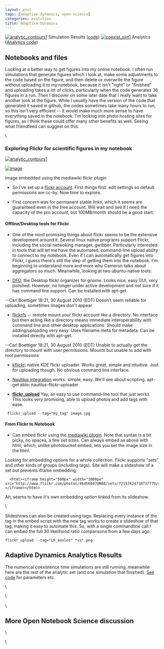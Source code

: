 ```yaml
---
layout: post
tags: [adaptive-dynamics, open-science]
categories: evolution
title: Adaptive Dynamics
---
```







 








[![analytic\_contours1](http://farm5.static.flickr.com/4142/4942856122_41461002c9.jpg)](http://www.flickr.com/photos/46456847@N08/4942856122/ "analytic_contours1 by cboettig, on Flickr")
Simulation Results
([code](http://github.com/cboettig/AdaptiveDynamics/blob/a4374f840ca0ff81bc2775eff6309a904640bf99/R/coexist_time.R "http://github.com/cboettig/AdaptiveDynamics/blob/a4374f840ca0ff81bc2775eff6309a904640bf99/R/coexist_time.R"))
[![coexist\_sim1](http://farm5.static.flickr.com/4074/4942856132_6b916510c2.jpg)](http://www.flickr.com/photos/46456847@N08/4942856132/ "coexist_sim1 by cboettig, on Flickr")
Analytics ([Analytics
code](http://github.com/cboettig/AdaptiveDynamics/blob/a4374f840ca0ff81bc2775eff6309a904640bf99/demos/coexist_analytics.R "http://github.com/cboettig/AdaptiveDynamics/blob/a4374f840ca0ff81bc2775eff6309a904640bf99/demos/coexist_analytics.R"))

Notebooks and files
-------------------

Looking at a better way to get figures into my online notebook. I often
run simulations that generate figures which I look at, make some
adjustments to the code based on the figure, and then delete or
overwrite the figure without uploading it to my notebook, because it
isn't "right" or "finished" and uploading takes a lot of clicks,
particularly when the code generates 36 figures in a run. Then I
discover on some later date that I really want to take another look at
the figure. While I usually have the version of the code that generated
it saved in github, the codes sometimes take many hours to run, so this
isn't very efficient -- it would make much more sense to have everything
saved in the notebook. I'm looking into photo hosting sites for figures,
as I think these could offer many other benefits as well. Seeing what
friendfeed can suggest on this:

\

### Exploring Flickr for scientific figures in my notebook

[![analytic\_contours1](http://farm5.static.flickr.com/4142/4942856122_41461002c9_m.jpg)](http://www.flickr.com/photos/cboettig/4942856122/ "analytic_contours1")

[![image](/skins/common/images/magnify-clip.png)](http://www.flickr.com/photos/cboettig/4942856122/ "Enlarge")

Image embedded using the mediawiki flickr plugin

-   So I've set up a [flickr
    account](http://www.flickr.com/photos/46456847@N08/ "http://www.flickr.com/photos/46456847@N08/").
    First things first: edit settings so default permissions are cc-by.
    Now time to explore.

-   First concern was for permanent stable links, which it seems are
    guaranteed even in the free account. Will wait and see if I need the
    capacity of the pro account, but 100MB/month should be a good start.

#### Offline/Desktop tools for Flickr

-   One of the most promising things about flickr seems to be the
    extensive development around it. Several linux native programs
    support Flickr, including the social netwoking manager, gwibber.
    Particularly interested in tools that will let me have the
    automated, command-line upload ability to connect to my notebook.
    Even if I can automatically get figures into Flickr, I guess there's
    still the step of getting them into the notebook. I'm beginning to
    understand more and more why Cameron talks about aggregators so
    much. Meanwhile, looking at two ubuntu-native tools:

-   [DFO](http://code.google.com/p/dfo/ "http://code.google.com/p/dfo/"),
    the Desktop flickr organizer for gnome. Looks nice, easy GUI, very
    polished. However, no longer under active development and not sure
    if it has command line support. Can be installed with apt-get.

--Carl Boettiger 18:21, 30 August 2010 (EDT) Doesn't seem reliable for
uploading, sometimes images don't appear

-   [flickrfs](http://sites.google.com/site/manishrjain/flickrfs#usage "http://sites.google.com/site/manishrjain/flickrfs#usage")
    -- remote mount your flickr account like a directory. No interface
    but then acting like a directory means immediate interoperability
    with command line and other desktop applications. Should make
    adding/uploading very easy. Uses filename.meta for metadata. Can be
    installed directly with apt-get.

--Carl Boettiger 18:21, 30 August 2010 (EDT) Unable to actually get the
directory to mount with user permissions. Mounts but unable to add with
root permissions

-   [kflickr](http://kflickr.sourceforge.net/wikka.php?wakka=Kflickr "http://kflickr.sourceforge.net/wikka.php?wakka=Kflickr"):
    native KDE flickr uploader. Works great, simple and intuitive. Just
    for uploading though. No obvious command line interface.

-   [Nautilus
    integration](http://www.webupd8.org/2010/03/nautilus-flickr-uploader-linux.html "http://www.webupd8.org/2010/03/nautilus-flickr-uploader-linux.html")
    works. simple, easy. We'll see about scripting. apt-get able:
    nautilus-flickr-uploader

-   **[flickr\_upload](http://search.cpan.org/~cpb/Flickr-Upload/flickr_upload "http://search.cpan.org/~cpb/Flickr-Upload/flickr_upload")**
    Yay, an easy to use command-line tool that just works. This looks
    very promising, able to upload photos and add tags with ease.

~~~~ {.de1}
 flickr_upload --tag="my_tag" image.jpg
~~~~

#### From Flickr to Notebook

-   Can embed flickr using the [mediawiki
    plugin](http://wiki.edsimpson.co.uk/index.php/Extended_Flickr_Extension_Syntax#Size "http://wiki.edsimpson.co.uk/index.php/Extended_Flickr_Extension_Syntax#Size").
    Note that syntax is a bit picky, no spaces, a few set sizes. Can
    always embed as above with html, which, unlike photobucket embed,
    lets you set the image size in the html.

Looking for embedding options for a whole collection. Flickr supports
"sets" and other kinds of groups (including tags). Site will make a
slideshow of a set but prevents iframe embedding:

~~~~ {.de1}
  <html><iframe height="500px" width="1000px" src="http://www.flickr.com/photos/46456847@N08/sets/72157624718737779/show/">
</iframe></html>
~~~~

Ah, seems to have it's own embedding option linked from its slideshow.

\

Slideshows can also be created using tags. Replacing every instance of
the tag in the embed script with the new tag works to create a slideshow
of that tag, making it easy to automate this. So, with a single
commandline call I can embed the full 30 likelihood ratio comparisons
from a few days ago:

~~~~ {.de1}
flickr_upload --tag="LR_anoles" *vs*.png
~~~~

Adaptive Dynamics Analytics Results
-----------------------------------

The numerical coexistence time simulations are still running, meanwhile
here are the rest of the analytic set (and one simulation that
finished). [See
code](http://github.com/cboettig/AdaptiveDynamics/blob/a4374f840ca0ff81bc2775eff6309a904640bf99/demos/coexist_analytics.R "http://github.com/cboettig/AdaptiveDynamics/blob/a4374f840ca0ff81bc2775eff6309a904640bf99/demos/coexist_analytics.R")
for parameters etc.

\

\

\

More Open Notebook Science discussion
-------------------------------------

\

\

